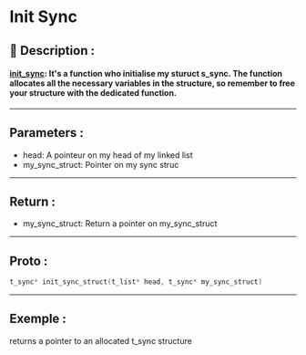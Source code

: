 # Init Sync

## 📝 Description :
#### <u>**init_sync**</u>: It's a function who initialise my sturuct s_sync. The function allocates all the necessary variables in the structure, so remember to free your structure with the dedicated function.
---
## Parameters :
- head: A pointeur on my head of my linked list
- my_sync_struct: Pointer on my sync struc 
---
## Return :
- my_sync_struct: Return a pointer on my_sync_struct
---
## Proto :
```c
t_sync* init_sync_struct(t_list* head, t_sync* my_sync_struct)
```
---
## Exemple : 

returns a pointer to an allocated t_sync structure 

